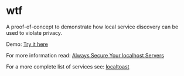 # wtf

A proof-of-concept to demonstrate how local service discovery can be used to violate privacy.

Demo: [Try it here](https://wybiral.github.io/wtf/)

For more information read: [Always Secure Your localhost Servers](https://davywybiral.blogspot.com/2019/05/always-secure-your-localhost-servers.html)

For a more complete list of services see: [localtoast](https://github.com/wybiral/localtoast)
